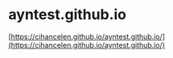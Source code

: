 # ayntest.github.io

[https://cihancelen.github.io/ayntest.github.io/](https://cihancelen.github.io/ayntest.github.io/)

